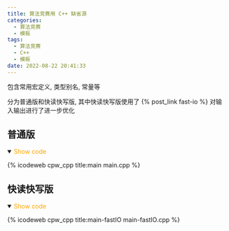 ```yaml
---
title: 算法竞赛用 C++ 缺省源
categories:
  - 算法竞赛
  - 模板
tags:
  - 算法竞赛
  - C++
  - 模板
date: 2022-08-22 20:41:33
---
```


包含常用宏定义, 类型别名, 常量等

分为普通版和快读快写版, 其中快读快写版使用了 {% post_link fast-io %} 对输入输出进行了进一步优化

<!-- more -->

## 普通版

<details open='open'>
<summary><font color='orange'>Show code</font></summary>

{% icodeweb cpw_cpp title:main main.cpp %}

</details>

## 快读快写版

<details open='open'>
<summary><font color='orange'>Show code</font></summary>

{% icodeweb cpw_cpp title:main-fastIO main-fastIO.cpp %}

</details>
